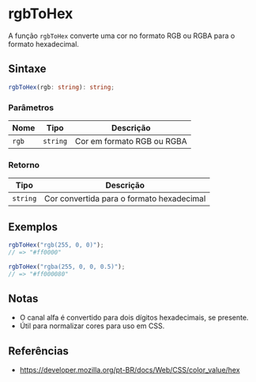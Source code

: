 # rgbToHex

A função `rgbToHex` converte uma cor no formato RGB ou RGBA para o formato hexadecimal.

## Sintaxe

```typescript
rgbToHex(rgb: string): string;
```

### Parâmetros

| Nome    | Tipo      | Descrição                 |
|---------|-----------|---------------------------|
| `rgb`   | `string`  | Cor em formato RGB ou RGBA |

### Retorno

| Tipo      | Descrição                                 |
|---------- |-------------------------------------------|
| `string`  | Cor convertida para o formato hexadecimal  |

## Exemplos

```typescript
rgbToHex("rgb(255, 0, 0)");
// => "#ff0000"

rgbToHex("rgba(255, 0, 0, 0.5)");
// => "#ff000080"
```

## Notas

* O canal alfa é convertido para dois dígitos hexadecimais, se presente.
* Útil para normalizar cores para uso em CSS.

## Referências

* https://developer.mozilla.org/pt-BR/docs/Web/CSS/color_value/hex